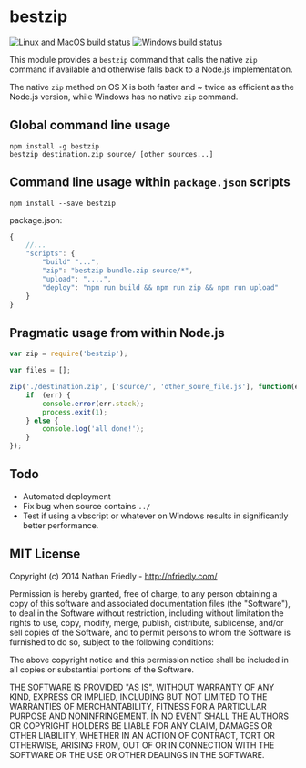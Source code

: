 # bestzip

[![Linux and MacOS build status](https://travis-ci.org/nfriedly/node-bestzip.svg?branch=master)](https://travis-ci.org/nfriedly/node-bestzip)
[![Windows build status](https://ci.appveyor.com/api/projects/status/6gk3igwk2l85djnn?svg=true)](https://ci.appveyor.com/project/nfriedly/node-bestzip)

This module provides a `bestzip` command that calls the native `zip` command if available and otherwise falls back to a
Node.js implementation.

The native `zip` method on OS X is both faster and ~ twice as efficient as the Node.js version, while Windows has no
native `zip` command.


## Global command line usage

    npm install -g bestzip
    bestzip destination.zip source/ [other sources...]

## Command line usage within `package.json` scripts

    npm install --save bestzip

package.json:

```javascript
{
    //...
    "scripts": {
        "build" "...",
        "zip": "bestzip bundle.zip source/*",
        "upload": "....",
        "deploy": "npm run build && npm run zip && npm run upload"
    }
}
```

## Pragmatic usage from within Node.js

```javascript
var zip = require('bestzip');

var files = [];

zip('./destination.zip', ['source/', 'other_soure_file.js'], function(err) {
    if  (err) {
        console.error(err.stack);
        process.exit(1);
    } else {
        console.log('all done!');
    }
});
```

## Todo

* Automated deployment
* Fix bug when source contains `../`
* Test if using a vbscript or whatever on Windows results in significantly better performance.

## MIT License

Copyright (c) 2014 Nathan Friedly - http://nfriedly.com/

Permission is hereby granted, free of charge, to any person obtaining a copy
of this software and associated documentation files (the "Software"), to deal
in the Software without restriction, including without limitation the rights
to use, copy, modify, merge, publish, distribute, sublicense, and/or sell
copies of the Software, and to permit persons to whom the Software is
furnished to do so, subject to the following conditions:

The above copyright notice and this permission notice shall be included in
all copies or substantial portions of the Software.

THE SOFTWARE IS PROVIDED "AS IS", WITHOUT WARRANTY OF ANY KIND, EXPRESS OR
IMPLIED, INCLUDING BUT NOT LIMITED TO THE WARRANTIES OF MERCHANTABILITY,
FITNESS FOR A PARTICULAR PURPOSE AND NONINFRINGEMENT. IN NO EVENT SHALL THE
AUTHORS OR COPYRIGHT HOLDERS BE LIABLE FOR ANY CLAIM, DAMAGES OR OTHER
LIABILITY, WHETHER IN AN ACTION OF CONTRACT, TORT OR OTHERWISE, ARISING FROM,
OUT OF OR IN CONNECTION WITH THE SOFTWARE OR THE USE OR OTHER DEALINGS IN
THE SOFTWARE.

